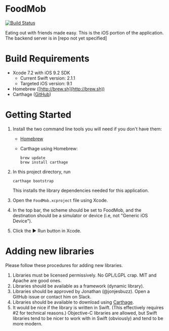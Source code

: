 # FoodMob
[![Build Status](https://travis-ci.org/FoodMob/FoodMob-iOS.svg?branch=master)](https://travis-ci.org/FoodMob/FoodMob-iOS)

Eating out with friends made easy.  This is the iOS portion of the application.  The backend server is in \[repo not yet specified\]

# Build Requirements
* Xcode 7.2 with iOS 9.2 SDK
    * Current Swift version: 2.1.1
    * Targeted iOS version: 9.1
* Homebrew ([http://brew.sh](http://brew.sh))
* Carthage ([GitHub](https://github.com/Carthage/Carthage))

# Getting Started
1. Install the two command line tools you will need if you don't have them:

    * [Homebrew](http://brew.sh)
    * Carthage using Homebrew:

        ```
        brew update
        brew install carthage
        ```

2. In this project directory, run

    ```
    carthage bootstrap
    ```
    
    This installs the library dependencies needed for this application.
3. Open the `FoodMob.xcproject` file using Xcode.
4. In the top bar, the scheme should be set to FoodMob, and the destination should be a simulator or device (i.e, not "Generic iOS Device").
5. Click the ▶️ Run button in Xcode.

# Adding new libraries
Please follow these procedures for adding new libraries.

1. Libraries must be licensed permissively.  No GPL/LGPL crap.  MIT and Apache are good ones.
2. Libraries should be available as a framework (dynamic library).
4. Libraries should be approved by Jonathan (@jonjesbuzz).  Open a GitHub issue or contact him on Slack.
5. Libraries should be available to download using [Carthage](https://github.com/Carthage/Carthage).
5. It would be nice if the library is written in Swift. (This effectively requires #2 for technical reasons.)  Objective-C libraries are allowed, but Swift libraries tend to be nicer to work with in Swift (obviously) and tend to be more modern.
